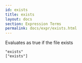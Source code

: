 ```yaml
---
id: exists
title: exists
layout: docs
section: Expression Terms
permalink: docs/expr/exists.html
---
```


Evaluates as true if the file exists

    "exists"
    ["exists"]

